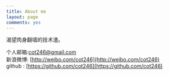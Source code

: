 ```yaml
---
title: About me
layout: page
comments: yes
---
```


渴望肉身翻墙的技术渣。     
     

个人邮箱:cot246@gmail.com      
新浪微博: [http://weibo.com/cot246](http://weibo.com/cot246)      
github : [https://github.com/cot246](https://github.com/cot246)      
